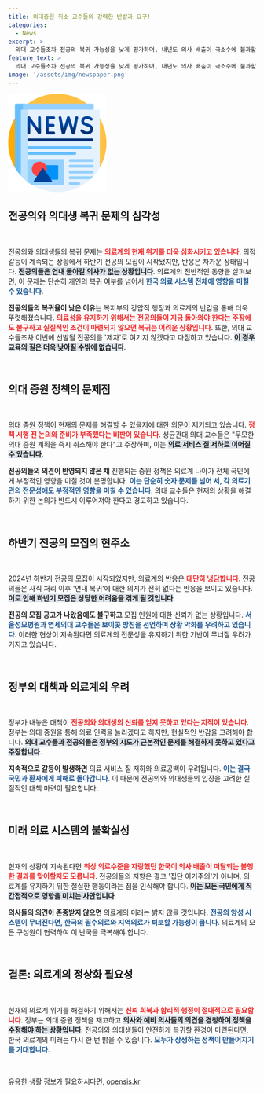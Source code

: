 ```yaml
---
title: 의대증원 취소 교수들의 강력한 반발과 요구!
categories:
  - News
excerpt: >
  의대 교수들조차 전공의 복귀 가능성을 낮게 평가하며, 내년도 의사 배출이 극소수에 불과할 것이라 경고. 강압적 의대 증원 정책이 의료계에 전대미문의 재앙을 초래할 것으로 우려된다.
feature_text: >
  의대 교수들조차 전공의 복귀 가능성을 낮게 평가하며, 내년도 의사 배출이 극소수에 불과할 것이라 경고. 강압적 의대 증원 정책이 의료계에 전대미문의 재앙을 초래할 것으로 우려된다.
image: '/assets/img/newspaper.png'
---
```


<p><img src="/assets/img/newspaper.png" alt="kimp 속보" /></p>

<h2 data-ke-size="size26">전공의와 의대생 복귀 문제의 심각성</h2>

<p data-ke-size="size16">&nbsp;</p>

<p>전공의와 의대생들의 복귀 문제는 <b><span style="color: #ee2323;">의료계의 현재 위기를 더욱 심화시키고 있습니다</span></b>. 의정 갈등이 계속되는 상황에서 하반기 전공의 모집이 시작됐지만, 반응은 차가운 상태입니다. <b><span style="background-color: #21538527;">전공의들은 연내 돌아갈 의사가 없는 상황입니다</span></b>. 의료계의 전반적인 동향을 살펴보면, 이 문제는 단순히 개인의 복귀 여부를 넘어서 <b><span style="color: #1a5490;">한국 의료 시스템 전체에 영향을 미칠 수 있습니다</span></b>.</p>

<p><b>전공의들의 복귀율이 낮은 이유</b>는 복지부의 강압적 행정과 의료계의 반감을 통해 더욱 뚜렷해졌습니다. <b><span style="color: #ee2323;">의료성을 유지하기 위해서는 전공의들이 지금 돌아와야 한다는 주장에도 불구하고 실질적인 조건이 마련되지 않으면 복귀는 어려운 상황입니다</span></b>. 또한, 의대 교수들조차 이번에 선발될 전공의를 '제자'로 여기지 않겠다고 다짐하고 있습니다. <b><span style="background-color: #21538527;">이 경우 교육의 질은 더욱 낮아질 수밖에 없습니다</span></b>.</p>

<p data-ke-size="size16">&nbsp;</p>

<h2 data-ke-size="size26">의대 증원 정책의 문제점</h2>

<p data-ke-size="size16">&nbsp;</p>

<p>의대 증원 정책이 현재의 문제를 해결할 수 있을지에 대한 의문이 제기되고 있습니다. <b><span style="color: #ee2323;">정책 시행 전 논의와 준비가 부족했다는 비판이 있습니다</span></b>. 성균관대 의대 교수들은 "무모한 의대 증원 계획을 즉시 취소해야 한다"고 주장하며, 이는 <b><span style="background-color: #21538527;">의료 서비스 질 저하로 이어질 수 있습니다</span></b>.</p>

<p><b>전공의들의 의견이 반영되지 않은 채</b> 진행되는 증원 정책은 의료계 나아가 전체 국민에게 부정적인 영향을 미칠 것이 분명합니다. <b><span style="color: #1a5490;">이는 단순히 숫자 문제를 넘어 서, 각 의료기관의 전문성에도 부정적인 영향을 미칠 수 있습니다</span></b>. 의대 교수들은 현재의 상황을 해결하기 위한 논의가 반드시 이루어져야 한다고 경고하고 있습니다.</p>

<p data-ke-size="size16">&nbsp;</p>

<h2 data-ke-size="size26">하반기 전공의 모집의 현주소</h2>

<p data-ke-size="size16">&nbsp;</p>

<p>2024년 하반기 전공의 모집이 시작되었지만, 의료계의 반응은 <b><span style="color: #ee2323;">대단히 냉담합니다</span></b>. 전공의들은 사직 처리 이후 '연내 복귀'에 대한 의지가 전혀 없다는 반응을 보이고 있습니다. <b><span style="background-color: #21538527;">이로 인해 하반기 모집은 상당한 어려움을 겪게 될 것입니다</span></b>.</p>

<p><b>전공의 모집 공고가 나왔음에도 불구하고</b> 모집 인원에 대한 신뢰가 없는 상황입니다. <b><span style="color: #1a5490;">서울성모병원과 연세의대 교수들은 보이콧 방침을 선언하며 상황 악화를 우려하고 있습니다</span></b>. 이러한 현상이 지속된다면 의료계의 전문성을 유지하기 위한 기반이 무너질 우려가 커지고 있습니다. </p>

<p data-ke-size="size16">&nbsp;</p>

<h2 data-ke-size="size26">정부의 대책과 의료계의 우려</h2>

<p data-ke-size="size16">&nbsp;</p>

<p>정부가 내놓은 대책이 <b><span style="color: #ee2323;">전공의와 의대생의 신뢰를 얻지 못하고 있다는 지적이 있습니다</span></b>. 정부는 의대 증원을 통해 의료 인력을 늘리겠다고 하지만, 현실적인 반감을 고려해야 합니다. <b><span style="background-color: #21538527;">의대 교수들과 전공의들은 정부의 시도가 근본적인 문제를 해결하지 못하고 있다고 주장합니다</span></b>.</p>

<p><b>지속적으로 갈등이 발생하면</b> 의료 서비스 질 저하와 의료공백이 우려됩니다. <b><span style="color: #1a5490;">이는 결국 국민과 환자에게 피해로 돌아갑니다</span></b>. 이 때문에 전공의와 의대생들의 입장을 고려한 실질적인 대책 마련이 필요합니다. </p>

<p data-ke-size="size16">&nbsp;</p>

<h2 data-ke-size="size26">미래 의료 시스템의 불확실성</h2>

<p data-ke-size="size16">&nbsp;</p>

<p>현재의 상황이 지속된다면 <b><span style="color: #ee2323;">최상 의료수준을 자랑했던 한국이 의사 배출이 미달되는 불행한 결과를 맞이할지도 모릅니다</span></b>. 전공의들의 저항은 결코 '집단 이기주의'가 아니며, 의료계를 유지하기 위한 절실한 행동이라는 점을 인식해야 합니다. <b><span style="background-color: #21538527;">이는 모든 국민에게 직간접적으로 영향을 미치는 사안입니다</span></b>.</p>

<p><b>의사들의 의견이 존중받지 않으면</b> 의료계의 미래는 밝지 않을 것입니다. <b><span style="color: #1a5490;">전공의 양성 시스템이 무너진다면, 한국의 필수의료와 지역의료가 퇴보할 가능성이 큽니다</span></b>. 의료계의 모든 구성원이 협력하여 이 난국을 극복해야 합니다.</p>

<p data-ke-size="size16">&nbsp;</p>

<h2 data-ke-size="size26">결론: 의료계의 정상화 필요성</h2>

<p data-ke-size="size16">&nbsp;</p>

<p>현재의 의료계 위기를 해결하기 위해서는 <b><span style="color: #ee2323;">신뢰 회복과 합리적 행정이 절대적으로 필요합니다</span></b>. 정부는 의대 증원 정책을 재고하고 <b><span style="background-color: #21538527;">의사와 예비 의사들의 의견을 경청하여 정책을 수정해야 하는 상황입니다</span></b>. 전공의와 의대생들이 안전하게 복귀할 환경이 마련된다면, 한국 의료계의 미래는 다시 한 번 밝을 수 있습니다. <b><span style="color: #1a5490;">모두가 상생하는 정책이 만들어지기를 기대합니다</span></b>. </p>

<p data-ke-size="size16">&nbsp;</p>
유용한 생활 정보가 필요하시다면, <a href="https://opensis.kr" rel="dofollow">opensis.kr</a>


